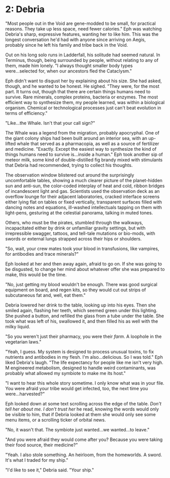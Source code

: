 # 2: Debria

<!--I rolled the "Forge a Bond" move, and got a weak hit. The action die rolled a 6, +2 for Heart, and the challenge dice were 4 and 8.-->

"Most people out in the Void are gene-modded to be small, for practical reasons. They take up less space, need fewer calories." Eph was watching Debria's sharp, expressive features, wanting her to like him. This was the longest conversation he'd had with anyone since arriving on Aegis, probably since he left his family and tribe back in the Void.

Out on his long solo runs in Ladderfall, his solitude had seemed natural. In Terminus, though, being surrounded by people, without relating to any of them, made him lonely. "I always thought smaller body types were...selected for, when our ancestors fled the Cataclysm."

Eph didn't want to disgust her by explaining about his size. She had asked, though, and he wanted to be honest. He sighed. "They were, for the most part. It turns out, though that there are certain things humans need to survive. Rare minerals, complex proteins, bacteria or enzymes. The most efficient way to synthesize them, my people learned, was within a biological organism. Chemical or technological processes just can't beat evolution in terms of efficiency."

"Like...the Whale. Isn't that your call sign?"

The Whale was a legend from the migration, probably apocryphal. One of the giant colony ships had been built around an interior sea, with an up-lifted whale that served as a pharmacopia, as well as a source of fertilizer and medicine. "Exactly. Except the easiest way to synthesize the kind of things humans need to survive is...inside a human."  Eph took another sip of meteor milk, some kind of double-distilled fig brandy mixed with stimulants that Debria had recommended, trying to collect his thoughts.

The observation window blistered out around the surprisingly uncomfortable tables, showing a much clearer picture of the planet-hidden sun and anti-sun, the color-coded interplay of heat and cold, ribbon bridges of incandescent light and gas. Scientists used the observation deck as an overflow lounge for their adjacent laboratories, cracked interface screens either lying flat on tables or fixed vertically, transparent surfaces filled with dancing notes and equations, ill-washed intellectuals tapping on them with light-pens, gesturing at the celestial panorama, talking in muted tones.

Others, who must be the pirates, stumbled through the walkways, incapacitated either by drink or unfamiliar gravity settings, but with irrepressible swagger, tattoos, and tell-tale mutations or bio-mods, with swords or external lungs strapped across their hips or shoulders.

"So, wait, your crew mates took your blood in transfusions, like vampires, for antibodies and trace minerals?"

Eph looked at her and then away again, afraid to go on. If she was going to be disgusted, to change her mind about whatever offer she was prepared to make, this would be the time.

"No, just getting my blood wouldn't be enough. There was good surgical equipment on board, and regen kits, so they would cut out strips of subcutaneous fat and, well, eat them."

Debria lowered her drink to the table, looking up into his eyes. Then she smiled again, flashing her teeth, which seemed green under this lighting. She pushed a button, and refilled the glass from a tube under the table. She took what was left of his, swallowed it, and then filled his as well with the milky liquid.

"So you weren't just their pharmacy, you were their *farm*. A loophole in the vegetarian laws."

"Yeah, I guess. My system is designed to process unusual toxins, to fix nutrients and antibodies in my flesh. I'm also...delicious. So I was told." Eph liked Debria's laugh. "The life expectancy for people like me isn't very high. M engineered metabolism, designed to handle weird contaminants, was probably what allowed my symbiote to make me its host."

"I want to hear this whole story sometime. I only know what was in your file. You were afraid your tribe would get infected, too, the next time you were...harvested?"

Eph looked down at some text scrolling across the edge of the table. *Don't tell her about me. I don't trust her* he read, knowing the words would only be visible to him, that if Debria looked at them she would only see some menu items, or a scrolling ticker of orbital news.

"No, it wasn't that. The symbiote just wanted...we wanted...to leave."

"And you were afraid they would come after you? Because you were taking their food source, their medicine?"

"Yeah. I also stole something. An heirloom, from the homeworlds. A sword. It's what I traded for my ship."

"I'd like to see it," Debria said. "Your ship."
